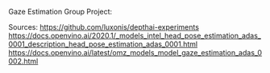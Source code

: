 Gaze Estimation Group Project:

Sources:
https://github.com/luxonis/depthai-experiments
https://docs.openvino.ai/2020.1/_models_intel_head_pose_estimation_adas_0001_description_head_pose_estimation_adas_0001.html
https://docs.openvino.ai/latest/omz_models_model_gaze_estimation_adas_0002.html

